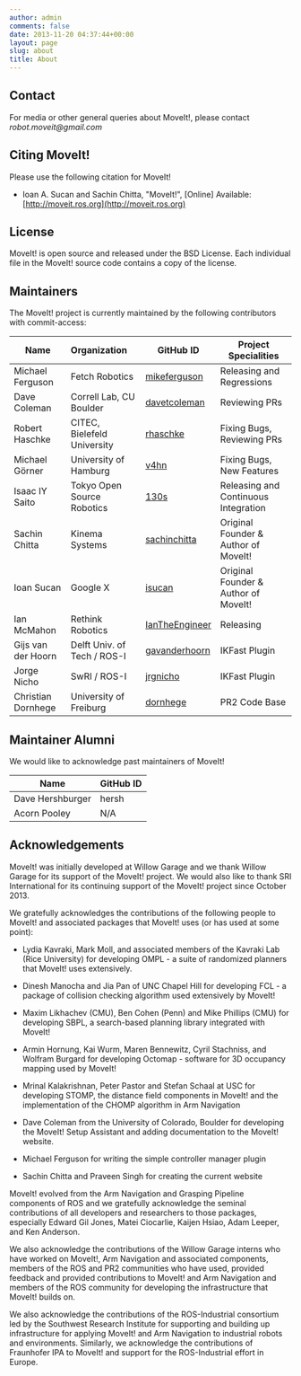 ```yaml
---
author: admin
comments: false
date: 2013-11-20 04:37:44+00:00
layout: page
slug: about
title: About
---
```


## Contact

For media or other general queries about MoveIt!, please contact _robot.moveit@gmail.com_

## Citing MoveIt!

Please use the following citation for MoveIt!


  * Ioan A. Sucan and Sachin Chitta, "MoveIt!", [Online] Available: [http://moveit.ros.org](http://moveit.ros.org)

## License


MoveIt! is open source and released under the BSD License. Each individual file in the MoveIt! source code contains a copy of the license.

## Maintainers

The MoveIt! project is currently maintained by the following contributors with commit-access:

Name | Organization | GitHub ID | Project Specialities
------------ |:------------- |-------------|-------------|
Michael Ferguson | Fetch Robotics | [mikeferguson](https://github.com/mikeferguson) | Releasing and Regressions
Dave Coleman | Correll Lab, CU Boulder | [davetcoleman](https://github.com/davetcoleman) | Reviewing PRs
Robert Haschke | CITEC, Bielefeld University | [rhaschke](https://github.com/rhaschke) | Fixing Bugs, Reviewing PRs
Michael Görner | University of Hamburg | [v4hn](https://github.com/v4hn) | Fixing Bugs, New Features
Isaac IY Saito | Tokyo Open Source Robotics | [130s](https://github.com/130s) | Releasing and Continuous Integration
Sachin Chitta | Kinema Systems | [sachinchitta](https://github.com/sachinchitta) | Original Founder & Author of MoveIt!
Ioan Sucan | Google X | [isucan](https://github.com/isucan) | Original Founder & Author of MoveIt!
Ian McMahon | Rethink Robotics | [IanTheEngineer](https://github.com/IanTheEngineer) | Releasing
Gijs van der Hoorn | Delft Univ. of Tech / ROS-I | [gavanderhoorn](https://github.com/gavanderhoorn) | IKFast Plugin
Jorge Nicho | SwRI / ROS-I | [jrgnicho](https://github.com/jrgnicho) | IKFast Plugin
Christian Dornhege | University of Freiburg | [dornhege](https://github.com/dornhege) | PR2 Code Base

## Maintainer Alumni

We would like to acknowledge past maintainers of MoveIt!

Name             | GitHub ID |
------------     |:------------- |
Dave Hershburger | hersh |
Acorn Pooley | N/A |

## Acknowledgements


MoveIt! was initially developed at Willow Garage and we thank Willow Garage for its support of the MoveIt! project. We would also like to thank SRI International for its continuing support of the MoveIt! project since October 2013.

We gratefully acknowledges the contributions of the following people to MoveIt! and associated packages that MoveIt! uses (or has used at some point):


  * Lydia Kavraki, Mark Moll, and associated members of the Kavraki Lab (Rice University) for developing OMPL - a suite of randomized planners that MoveIt! uses extensively.


  * Dinesh Manocha and Jia Pan of UNC Chapel Hill for developing FCL - a package of collision checking algorithm used extensively by MoveIt!


  * Maxim Likhachev (CMU), Ben Cohen (Penn) and Mike Phillips (CMU) for developing SBPL, a search-based planning library integrated with MoveIt!


  * Armin Hornung, Kai Wurm, Maren Bennewitz, Cyril Stachniss, and Wolfram Burgard for developing Octomap - software for 3D occupancy mapping used by MoveIt!


  * Mrinal Kalakrishnan, Peter Pastor and Stefan Schaal at USC for developing STOMP, the distance field components in MoveIt! and the implementation of the CHOMP algorithm in Arm Navigation


  * Dave Coleman from the University of Colorado, Boulder for developing the MoveIt! Setup Assistant and adding documentation to the MoveIt! website.


  * Michael Ferguson for writing the simple controller manager plugin


  * Sachin Chitta and Praveen Singh for creating the current website


MoveIt! evolved from the Arm Navigation and Grasping Pipeline components of ROS and we gratefully acknowledge the seminal contributions of all developers and researchers to those packages, especially Edward Gil Jones, Matei Ciocarlie, Kaijen Hsiao, Adam Leeper, and Ken Anderson.

We also acknowledge the contributions of the Willow Garage interns who have worked on MoveIt!, Arm Navigation and associated components, members of the ROS and PR2 communities who have used, provided feedback and provided contributions to MoveIt! and Arm Navigation and members of the ROS community for developing the infrastructure that MoveIt! builds on.

We also acknowledge the contributions of the ROS-Industrial consortium led by the Southwest Research Institute for supporting and building up infrastructure for applying MoveIt! and Arm Navigation to industrial robots and environments. Similarly, we acknowledge the contributions of Fraunhofer IPA to MoveIt! and support for the ROS-Industrial effort in Europe.
